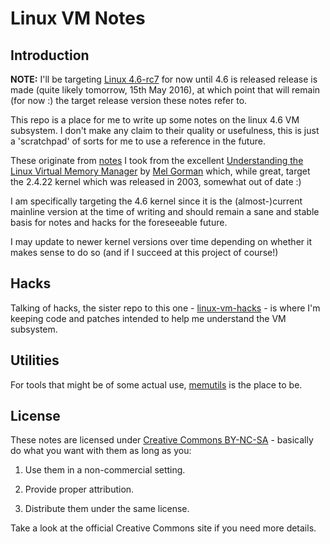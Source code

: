 # Linux VM Notes

## Introduction

__NOTE:__ I'll be targeting [Linux 4.6-rc7][linux-4.6-rc7] for now until 4.6 is
 released release is made (quite likely tomorrow, 15th May 2016), at which point
 that will remain (for now :) the target release version these notes refer to.

This repo is a place for me to write up some notes on the linux 4.6 VM
subsystem. I don't make any claim to their quality or usefulness, this is just a
'scratchpad' of sorts for me to use a reference in the future.

These originate from [notes][linux-gorman] I took from the excellent
[Understanding the Linux Virtual Memory Manager][amazon-gorman] by
[Mel Gorman][gorman] which, while great, target the 2.4.22 kernel which was
released in 2003, somewhat out of date :)

I am specifically targeting the 4.6 kernel since it is the (almost-)current
mainline version at the time of writing and should remain a sane and stable
basis for notes and hacks for the foreseeable future.

I may update to newer kernel versions over time depending on whether it makes
sense to do so (and if I succeed at this project of course!)

## Hacks

Talking of hacks, the sister repo to this one - [linux-vm-hacks][vm-hacks] - is
where I'm keeping code and patches intended to help me understand the VM
subsystem.

## Utilities

For tools that might be of some actual use, [memutils][memutils] is the place to
be.

## License

These notes are licensed under [Creative Commons BY-NC-SA][license] - basically
do what you want with them as long as you:

1. Use them in a non-commercial setting.

2. Provide proper attribution.

3. Distribute them under the same license.

Take a look at the official Creative Commons site if you need more details.

[linux-4.6-rc7]:https://github.com/torvalds/linux/tree/v4.6-rc7
[linux-gorman]:https://github.com/lorenzo-stoakes/linux-gorman-book-notes
[amazon-gorman]:http://www.amazon.co.uk/Understanding-Virtual-Memory-Manager-Perens/dp/0131453483
[gorman]:http://www.csn.ul.ie/~mel/blog/
[vm-hacks]:https://github.com/lorenzo-stoakes/linux-vm-hacks
[memutils]:https://github.com/lorenzo-stoakes/memutils
[license]:http://creativecommons.org/licenses/by-nc-sa/4.0/
